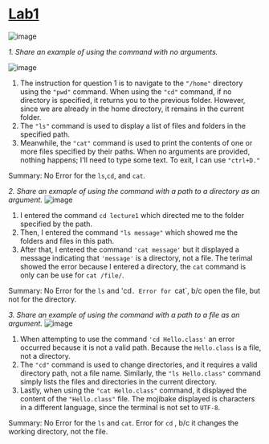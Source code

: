 # [Lab1 ](https://github.com/marksui/cse15l-lab-reports/tree/main)

![image](https://github.com/marksui/cse15l-lab-reports/assets/146782343/efba7c35-960d-4936-b493-4dce3fda083c)

*1. Share an example of using the command with no arguments.*
   
![image](https://github.com/marksui/cse15l-lab-reports/assets/146782343/30373bec-72f0-4c2c-b22e-6f59df8ef537)

1. The instruction for question 1 is to navigate to the `"/home"` directory using the `"pwd"` command. When using the `"cd"` command, if no directory is specified, it returns you to the previous folder. However, since we are already in the home directory, it remains in the current folder.
2. The `"ls"` command is used to display a list of files and folders in the specified path.
3. Meanwhile, the `"cat"` command is used to print the contents of one or more files specified by their paths. When no arguments are provided, nothing happens; I'll need to type some text. To exit, I can use `"ctrl+D."`

Summary:
No Error for the `ls`,`cd`, and `cat`.

*2. Share an exmaple of using the command with a path to a directory as an argument.*
![image](https://github.com/marksui/cse15l-lab-reports/assets/146782343/47e8ba46-129f-49a0-8356-e44f58230b1c)

1. I entered the command `cd lecture1` which directed me to the folder specified by the path. 
2. Then, I entered the command `"ls message"` which showed me the folders and files in this path. 
3. After that, I entered the command `'cat message'` but it displayed a message indicating that `'message'` is a directory, not a file. The terimal showed the error because I entered a directory, the `cat` command is only can be use for `cat /file/`.

Summary:
No Error for the `ls` and 'cd`.
Error for `cat`, b/c open the file, but not for the directory.

*3. Share an example of using the command with a path to a file as an argument.*
   ![image](https://github.com/marksui/cse15l-lab-reports/assets/146782343/c60442b9-8905-4dd3-afe7-53c79392c3fd)

1. When attempting to use the command `'cd Hello.class'` an error occurred because it is not a valid path. Because the `Hello.class` is a file, not a directory.
2. The `"cd"` command is used to change directories, and it requires a valid directory path, not a file name. Similarly, the `"ls Hello.class"` command simply lists the files and directories in the current directory.
3. Lastly, when using the `"cat Hello.class"` command, it displayed the content of the `"Hello.class"` file. The mojibake displayed is characters in a different language, since the terminal is not set to `UTF-8`.

Summary:
No Error for the `ls` and `cat`.
Error for `cd` , b/c it changes the working directory, not the file.
